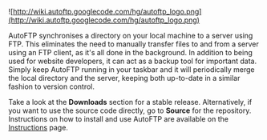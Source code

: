 ![http://wiki.autoftp.googlecode.com/hg/autoftp_logo.png](http://wiki.autoftp.googlecode.com/hg/autoftp_logo.png)

AutoFTP synchronises a directory on your local machine to a server using FTP. This eliminates the need to manually transfer files to and from a server using an FTP client, as it's all done in the background. In addition to being used for website developers, it can act as a backup tool for important data. Simply keep AutoFTP running in your taskbar and it will periodically merge the local directory and the server, keeping both up-to-date in a similar fashion to version control.

Take a look at the **Downloads** section for a stable release. Alternatively, if you want to use the source code directly, go to **Source** for the repository. Instructions on how to install and use AutoFTP are available on the [Instructions](Instructions.md) page.